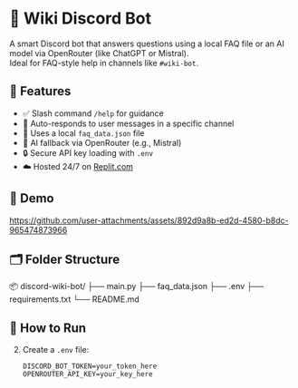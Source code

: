 # 🤖 Wiki Discord Bot

A smart Discord bot that answers questions using a local FAQ file or an AI model via OpenRouter (like ChatGPT or Mistral).  
Ideal for FAQ-style help in channels like `#wiki-bot`.

## 🔧 Features

- ✅ Slash command `/help` for guidance
- 💬 Auto-responds to user messages in a specific channel
- 📁 Uses a local `faq_data.json` file
- 🧠 AI fallback via OpenRouter (e.g., Mistral)
- 🔒 Secure API key loading with `.env`
- ☁️ Hosted 24/7 on [Replit.com](https://replit.com)

## 📸 Demo
https://github.com/user-attachments/assets/892d9a8b-ed2d-4580-b8dc-965474873966

## 🗂 Folder Structure
📦 discord-wiki-bot/
├── main.py
├── faq_data.json
├── .env
├── requirements.txt
└── README.md

## 🚀 How to Run

2. Create a `.env` file:
   ```env
   DISCORD_BOT_TOKEN=your_token_here
   OPENROUTER_API_KEY=your_key_here


